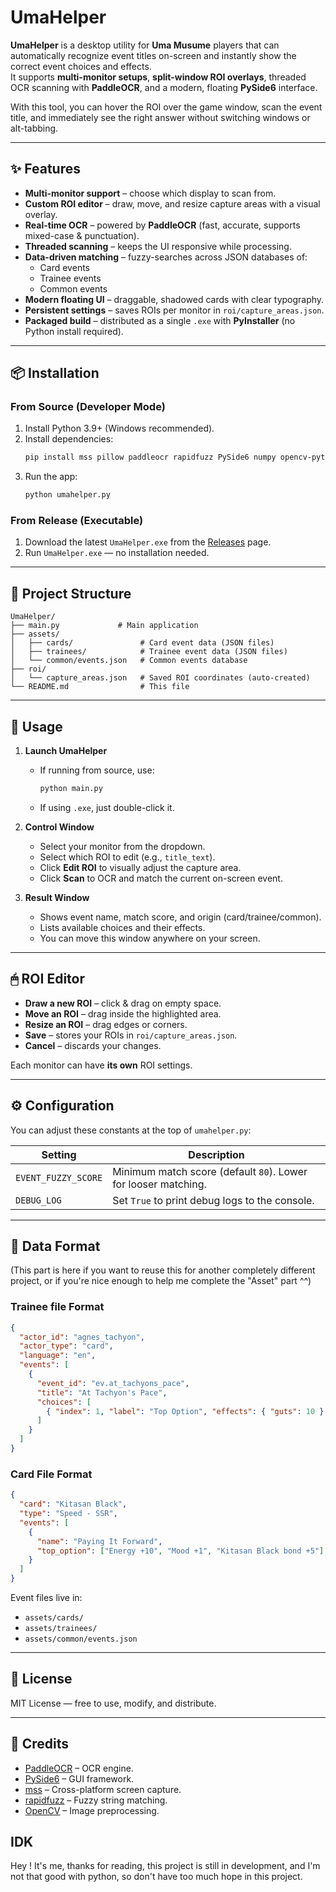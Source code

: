 # UmaHelper

**UmaHelper** is a desktop utility for **Uma Musume** players that can automatically recognize event titles on-screen and instantly show the correct event choices and effects.  
It supports **multi-monitor setups**, **split-window ROI overlays**, threaded OCR scanning with **PaddleOCR**, and a modern, floating **PySide6** interface.

With this tool, you can hover the ROI over the game window, scan the event title, and immediately see the right answer without switching windows or alt-tabbing.

---

## ✨ Features

- **Multi-monitor support** – choose which display to scan from.
- **Custom ROI editor** – draw, move, and resize capture areas with a visual overlay.
- **Real-time OCR** – powered by **PaddleOCR** (fast, accurate, supports mixed-case & punctuation).
- **Threaded scanning** – keeps the UI responsive while processing.
- **Data-driven matching** – fuzzy-searches across JSON databases of:
  - Card events
  - Trainee events
  - Common events
- **Modern floating UI** – draggable, shadowed cards with clear typography.
- **Persistent settings** – saves ROIs per monitor in `roi/capture_areas.json`.
- **Packaged build** – distributed as a single `.exe` with **PyInstaller** (no Python install required).

---

## 📦 Installation

### From Source (Developer Mode)
1. Install Python 3.9+ (Windows recommended).
2. Install dependencies:
   ```bash
   pip install mss pillow paddleocr rapidfuzz PySide6 numpy opencv-python
   ```
3. Run the app:
   ```bash
   python umahelper.py
   ```

### From Release (Executable)
1. Download the latest `UmaHelper.exe` from the [Releases](./releases) page.
2. Run `UmaHelper.exe` — no installation needed.

---

## 📂 Project Structure

```
UmaHelper/
├── main.py             # Main application
├── assets/
│   ├── cards/               # Card event data (JSON files)
│   ├── trainees/            # Trainee event data (JSON files)
│   └── common/events.json   # Common events database
├── roi/
│   └── capture_areas.json   # Saved ROI coordinates (auto-created)
└── README.md                # This file
```

---

## 🚀 Usage

1. **Launch UmaHelper**  
   - If running from source, use:  
     ```bash
     python main.py
     ```
   - If using `.exe`, just double-click it.

2. **Control Window**  
   - Select your monitor from the dropdown.
   - Select which ROI to edit (e.g., `title_text`).
   - Click **Edit ROI** to visually adjust the capture area.
   - Click **Scan** to OCR and match the current on-screen event.

3. **Result Window**  
   - Shows event name, match score, and origin (card/trainee/common).
   - Lists available choices and their effects.
   - You can move this window anywhere on your screen.

---

## 🖱 ROI Editor

- **Draw a new ROI** – click & drag on empty space.
- **Move an ROI** – drag inside the highlighted area.
- **Resize an ROI** – drag edges or corners.
- **Save** – stores your ROIs in `roi/capture_areas.json`.
- **Cancel** – discards your changes.

Each monitor can have **its own** ROI settings.

---

## ⚙️ Configuration

You can adjust these constants at the top of `umahelper.py`:

| Setting             | Description |
|---------------------|-------------|
| `EVENT_FUZZY_SCORE` | Minimum match score (default `80`). Lower for looser matching. |
| `DEBUG_LOG`         | Set `True` to print debug logs to the console. |

---

## 🧩 Data Format

(This part is here if you want to reuse this for another completely different project, or if you're nice enough to help me complete the "Asset" part  ^^)


### Trainee file Format
```json
{
  "actor_id": "agnes_tachyon",
  "actor_type": "card",
  "language": "en",
  "events": [
    {
      "event_id": "ev.at_tachyons_pace",
      "title": "At Tachyon's Pace",
      "choices": [
        { "index": 1, "label": "Top Option", "effects": { "guts": 10 } }
      ]
    }
  ]
}
```

### Card File Format
```json
{
  "card": "Kitasan Black",
  "type": "Speed - SSR",
  "events": [
    {
      "name": "Paying It Forward",
      "top_option": ["Energy +10", "Mood +1", "Kitasan Black bond +5"]
    }
  ]
}
```

Event files live in:
- `assets/cards/`
- `assets/trainees/`
- `assets/common/events.json`

---

## 📜 License

MIT License — free to use, modify, and distribute.

---

## 🙏 Credits

- [PaddleOCR](https://github.com/PaddlePaddle/PaddleOCR) – OCR engine.
- [PySide6](https://doc.qt.io/qtforpython/) – GUI framework.
- [mss](https://github.com/BoboTiG/python-mss) – Cross-platform screen capture.
- [rapidfuzz](https://github.com/maxbachmann/RapidFuzz) – Fuzzy string matching.
- [OpenCV](https://opencv.org/) – Image preprocessing.

## IDK

Hey ! It's me, thanks for reading, this project is still in development, and I'm not that good with python, so don't have too much hope in this project.
